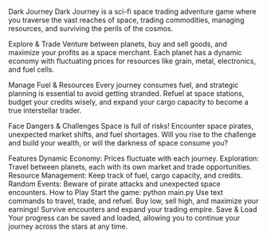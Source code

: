 Dark Journey
Dark Journey is a sci-fi space trading adventure game where you traverse the vast reaches of space, trading commodities, managing resources, and surviving the perils of the cosmos.

 Explore & Trade
Venture between planets, buy and sell goods, and maximize your profits as a space merchant. Each planet has a dynamic economy with fluctuating prices for resources like grain, metal, electronics, and fuel cells.

 Manage Fuel & Resources
Every journey consumes fuel, and strategic planning is essential to avoid getting stranded. Refuel at space stations, budget your credits wisely, and expand your cargo capacity to become a true interstellar trader.

 Face Dangers & Challenges
Space is full of risks! Encounter space pirates, unexpected market shifts, and fuel shortages. Will you rise to the challenge and build your wealth, or will the darkness of space consume you?

 Features
Dynamic Economy: Prices fluctuate with each journey.
Exploration: Travel between planets, each with its own market and trade opportunities.
Resource Management: Keep track of fuel, cargo capacity, and credits.
Random Events: Beware of pirate attacks and unexpected space encounters.
 How to Play
Start the game: python main.py
Use text commands to travel, trade, and refuel.
Buy low, sell high, and maximize your earnings!
Survive encounters and expand your trading empire.
 Save & Load
Your progress can be saved and loaded, allowing you to continue your journey across the stars at any time.

